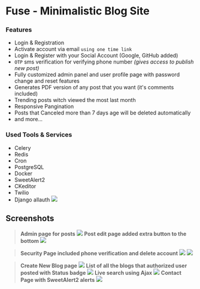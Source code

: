 # Fuse - Minimalistic Blog Site
### Features
 - Login & Registration 
 - Activate account via email `using one time link` 
 - Login & Register with your Social Account (Google, GitHub added)
 -  `OTP` sms verification for verifying phone number _(gives access to publish new post)_
 - Fully customized admin panel and user profile page with password change and reset features
 - Generates PDF version of any post that you want (it's comments included)
 - Trending posts witch viewed the most last month
 - Responsive Pangination
 - Posts that Canceled more than 7 days age will be deleted automatically
 - and more...
### Used  Tools & Services
- Celery
- Redis
- Cron
- PostgreSQL
- Docker
- SweetAlert2
- CKeditor
- Twilio
- Django allauth
![](https://github.com/kelvinconrad/fuse-Blog/blob/main/assets/images/gif/Fuse.gif)

## Screenshots
> **Admin page for posts**
![](https://telegra.ph/file/3978da03f35f13ba36185.png)
> **Post edit page added extra button to the bottom**
![](https://telegra.ph/file/dfb9bacd5557f01786072.png)

> **Security Page included phone verification and delete account**
![](https://telegra.ph/file/f3458f7ecb07cb260a093.png)
> ![](https://telegra.ph/file/885ab8ece5969c52d476a.png)

> **Create New Blog page**
> ![](https://telegra.ph/file/6b0e49c9112808bae9b3f.png)
> **List of all the blogs that authorized user posted with Status badge**
> ![](https://telegra.ph/file/db9f43cd99a11a8983ebe.png)
> **Live search using Ajax**
> ![](https://telegra.ph/file/e3d2f2b34ca4794e22297.png)
> **Contact Page with SweetAlert2 alerts**
> ![](https://telegra.ph/file/7bfff01c8f45ae07f49de.png)

